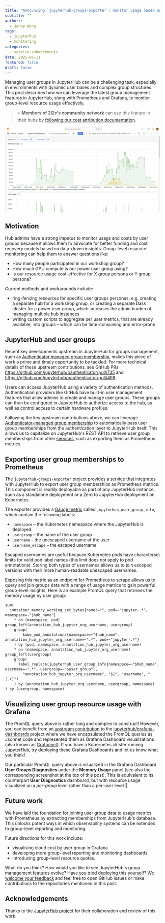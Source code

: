 ```yaml
---
title: "Announcing `jupyterhub-groups-exporter`: monitor usage based on JupyterHub group membership with Prometheus and Grafana"
subtitle: ""
authors:
  - Jenny Wong
tags:
  - jupyterhub
  - monitoring
categories:
  - service-enhancements
date: 2025-06-11
featured: false
draft: false
---
```


Managing user groups in JupyterHub can be a challenging task, especially in environments with dynamic user bases and complex group structures. This post describes how we can leverage the latest group management features in JupyterHub, along with Prometheus and Grafana, to monitor group-level resource usage effectively.

> ⭐ **Members of 2i2c's community network** can use this feature in their hubs by [following our cost attribution documentation](https://docs.2i2c.org/admin/monitoring/cost-users).

![Grafana User Group Diagnostics Dashboard showing a memory usage over time with each line aggregating usage over a different user group.](./featured.png)

## Motivation

Hub admins have a strong impetus to monitor usage and costs by user groups
because it allows them to advocate for better funding and cost recovery models based on data-driven insights. Group-level resource monitoring can help them to answer questions like:

- How many people participated in our workshop group?
- How much GPU compute is our power user group using?
- Is our resource usage cost-effective for X group persona or Y group persona?

Current methods and workarounds include:

- ring-fencing resources for specific user groups personas, e.g. creating a separate hub for a workshop group, or creating a separate Dask cluster for a power user group, which increases the admin burden of managing multiple hub instances
- writing custom scripts to aggregate per user metrics, that are already available, into groups – which can be time-consuming and error-prone

## JupyterHub and user groups

Recent key developments upstream in JupyterHub for groups management, such as [Authenticator managed group membership](https://jupyterhub.readthedocs.io/en/latest/reference/authenticators.html#authenticator-managed-group-membership), makes this piece of work a prime and timely opportunity to be tackled. For more technical details of these upstream contributions, see GitHub PRs https://github.com/jupyterhub/oauthenticator/pull/735 and https://github.com/jupyterhub/oauthenticator/pull/498.

Users can access JupyterHub using a variety of authentication methods. Authentication providers like GitHub have built-in user management features that allow admins to create and manage user groups. These groups can then be configured in JupyterHub to authorize access to the hub, as well as control access to certain hardware profiles.

Following the key upstream contributions above, we can leverage [Authenticator-managed group membership](https://jupyterhub.readthedocs.io/en/stable/reference/authenticators.html#authenticator-managed-group-membership) to automatically pass user group memberships from the authentication layer to JupyterHub itself. This allows us to capitalize on JupyterHub's REST API to retrieve user group memberships from other [services](https://jupyterhub.readthedocs.io/en/latest/reference/services.html), such as exporting them as Prometheus metrics.

## Exporting user group memberships to Prometheus

The [`jupyterhub-groups-exporter`](https://github.com/2i2c-org/jupyterhub-groups-exporter) project provides a [service](https://jupyterhub.readthedocs.io/en/latest/reference/services.html) that integrates with JupyterHub to export user group memberships as Prometheus metrics. This component is readily deployable as part of any JupyterHub instance, such as a standalone deployment or a Zero to JupyterHub deployment on Kubernetes.

The exporter provides a [Gauge metric](https://prometheus.io/docs/concepts/metric_types/) called `jupyterhub_user_group_info`, which contain the following labels:

- `namespace` – the Kubernetes namespace where the JupyterHub is deployed
- `usergroup` –  the name of the user group
- `username` – the unescaped username of the user
- `username_escape` – the escaped username

Escaped usernames are useful because Kubernetes pods have characterset limits for valid pod label names (this limit does not apply to pod annotations). Storing both types of usernames allows us to join escaped versions with their more human-readable unescaped usernames.

Exposing this metric as an endpoint for Prometheus to scrape allows us to query and join groups data with a range of usage metrics to gain powerful group-level insights. Here is an example PromQL query that retrieves the memory usage by user group:

```promql
sum(
  container_memory_working_set_bytes{name!="", pod=~"jupyter-.*", namespace=~"$hub_name"}
    * on (namespace, pod) group_left(annotation_hub_jupyter_org_username, usergroup)
    group(
        kube_pod_annotations{namespace=~"$hub_name", annotation_hub_jupyter_org_username=~".*", pod=~"jupyter-.*"}
    ) by (pod, namespace, annotation_hub_jupyter_org_username)
    * on (namespace, annotation_hub_jupyter_org_username) group_left(usergroup)
    group(
      label_replace(jupyterhub_user_group_info{namespace=~"$hub_name", username=~".*", usergroup=~"$user_group"},
        "annotation_hub_jupyter_org_username", "$1", "username", "(.+)")
    ) by (annotation_hub_jupyter_org_username, usergroup, namespace)
) by (usergroup, namespace)
```

## Visualizing user group resource usage with Grafana

The PromQL query above is rather long and complex to construct! However, you can benefit from an [upstream contribution](https://github.com/jupyterhub/grafana-dashboards/pull/149) to the [jupyterhub/grafana-dashboards](https://github.com/jupyterhub/grafana-dashboards) project where we have encapsulated the PromQL queries as Jsonnet code and represented them as Grafana Dashboard visualizations (also known as [Grafonnet](https://grafana.github.io/grafonnet/index.html)). If you have a Kubernetes cluster running JupyterHub, try deploying these Grafana Dashboards and let us know what you think!

Our particular PromQL query above is visualized in the Grafana Dashboard **User Groups Diagnostics** under the **Memory Usage** panel (see also the corresponding screenshot at the top of this post). This is equivalent to its counterpart **User Diagnostics** dashboard, but with resource usage visualized on a *per-group* level rather than a per-user level :tada:

## Future work

We have laid the foundation for joining user group data to usage metrics with Prometheus by extracting memberships from JupyterHub's database. This unlocks potent ways in which observability systems can be extended to group-level reporting and monitoring.

Future directions for this work include:

- visualising cloud cost by user group in Grafana
- developing more group-level reporting and monitoring dashboards
- introducing group-level resource quotas.

What do you think? How would you like to see JupyterHub's group management features evolve? Have you tried deploying this yourself? [We welcome your feedback](https://docs.google.com/forms/d/e/1FAIpQLSff-u-sWFuwO1-VTgk2Ir7f1nfUUlLevQk_Vkk_jnmcI1nJnw/viewform?usp=header) and feel free to open GitHub issues or make contributions to the repositories mentioned in this post.

## Acknowledgements

Thanks to the [JupyterHub project](../../../collaborators/jupyterhub) for their collaboration and review of this work.